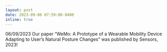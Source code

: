 ```yaml
---
layout: post
date: 2023-09-06 07:59:00-0400
inline: true
---
```


06/09/2023	Our paper “WeMo: A Prototype of a Wearable Mobility Device Adapting to User’s Natural Posture Changes” was published by Sensors, 2023!